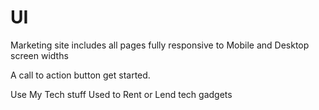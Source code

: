 # UI
Marketing site includes all pages fully responsive to Mobile and Desktop screen widths 

A call to action button get started.

Use My Tech stuff
Used to Rent or Lend tech gadgets